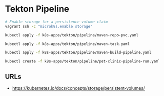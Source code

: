# Tekton Pipeline

```bash
# Enable storage for a persistence volume claim
vagrant ssh -c "microk8s.enable storage"

kubectl apply -f k8s-apps/tekton/pipeline/maven-repo-pvc.yaml
```

```bash
kubectl apply -f k8s-apps/tekton/pipeline/maven-task.yaml

kubectl apply -f k8s-apps/tekton/pipeline/maven-build-pipeline.yaml

kubectl create -f k8s-apps/tekton/pipeline/pet-clinic-pipeline-run.yaml
```

## URLs

- <https://kubernetes.io/docs/concepts/storage/persistent-volumes/>
